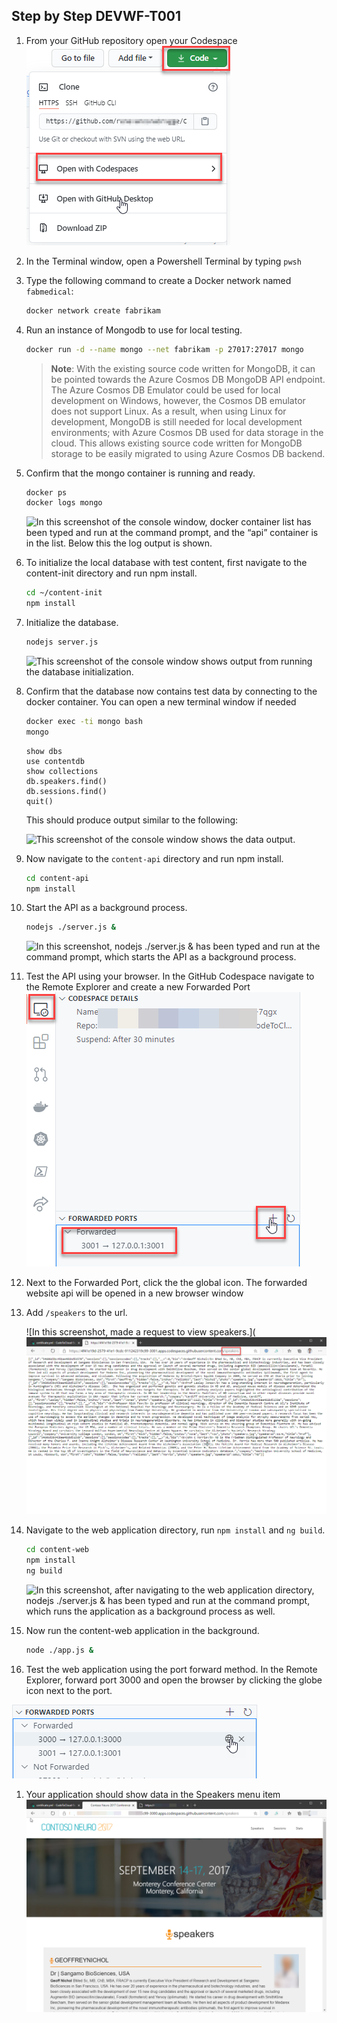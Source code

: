 ## Step by Step DEVWF-T001
1. From your GitHub repository open your Codespace
![](OpenCodeSpace.png)

1. In the Terminal window, open a Powershell Terminal by typing `pwsh`

1. Type the following command to create a Docker network named `fabmedical`:

   ```bash
   docker network create fabrikam
   ```

1. Run an instance of Mongodb to use for local testing.

   ```bash
   docker run -d --name mongo --net fabrikam -p 27017:27017 mongo
   ```

   > **Note**:  With the existing source code written for MongoDB, it can be pointed towards the Azure Cosmos DB MongoDB API endpoint. The Azure Cosmos DB Emulator could be used for local development on Windows, however, the Cosmos DB emulator does not support Linux. As a result, when using Linux for development, MongoDB is still needed for local development environments; with Azure Cosmos DB used for data storage in the cloud. This allows existing source code written for MongoDB storage to be easily migrated to using Azure Cosmos DB backend.

1. Confirm that the mongo container is running and ready.

   ```bash
   docker ps
   docker logs mongo
   ```

   ![In this screenshot of the console window, docker container list has been typed and run at the command prompt, and the “api” container is in the list. Below this the log output is shown.](/assets/Ex1-Task1.4.png)

1. To initialize the local database with test content, first navigate to the content-init directory and run npm install.

   ```bash
   cd ~/content-init
   npm install
   ```
1. Initialize the database.

   ```bash
   nodejs server.js
   ```
   ![This screenshot of the console window shows output from running the database initialization.](/assets/Ex1-Task1.7.png)

1. Confirm that the database now contains test data by connecting to the docker container. You can open a new terminal window if needed

   ```bash
   docker exec -ti mongo bash
   mongo
   ```

   ```text
   show dbs
   use contentdb
   show collections
   db.speakers.find()
   db.sessions.find()
   quit()
   ```

   This should produce output similar to the following:

   ![This screenshot of the console window shows the data output.](/assets/Ex1-Task1.8.png)

1. Now navigate to the `content-api` directory and run npm install.

   ```bash
   cd content-api
   npm install
   ```

1. Start the API as a background process.

    ```bash
    nodejs ./server.js &
    ```
    ![In this screenshot, nodejs ./server.js & has been typed and run at the command prompt, which starts the API as a background process.](/assets/image47.png)

1. Test the API using your browser. In the GitHub Codespace navigate to the Remote Explorer and create a new Forwarded Port
![](PortForward.png)

1. Next to the Forwarded Port, click the the global icon. The forwarded website api will be opened in a new browser window

1. Add `/speakers` to the url. 

    ![In this screenshot, made a request to view speakers.](![](SpeakersAPI.png)

1. Navigate to the web application directory, run `npm install` and `ng build`.

    ```bash
    cd content-web
    npm install
    ng build
    ```

    ![In this screenshot, after navigating to the web application directory, nodejs ./server.js & has been typed and run at the command prompt, which runs the application as a background process as well.](/assets/image48.png)

1. Now run the content-web application in the background.

    ```bash
    node ./app.js &
    ```

1. Test the web application using the port forward method. In the Remote Explorer, forward port 3000 and open the browser by clicking the globe icon next to the port. 

![](OpenBrowser.png)

1. Your application should show data in the Speakers menu item
![](neuroconf-screen.png)
